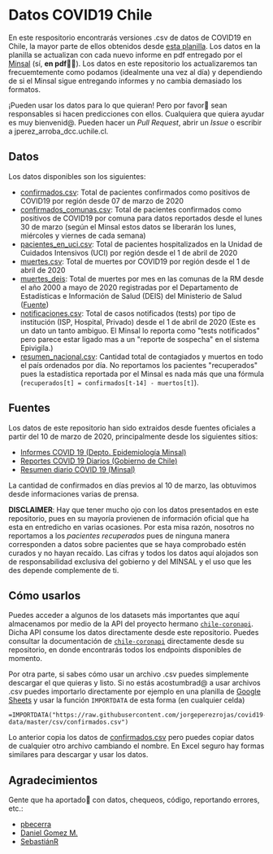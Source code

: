 # Datos COVID19 Chile

En este respositorio encontrarás versiones .csv de datos de COVID19 en Chile, la mayor parte de ellos obtenidos desde [esta planilla](https://docs.google.com/spreadsheets/d/1mLx2L8nMaRZu0Sy4lyFniDewl6jDcgnxB_d0lHG-boc). Los datos en la planilla se actualizan con cada nuevo informe en pdf entregado por el [Minsal](https://www.minsal.cl/) (sí, **en pdf**🤦‍♂️). Los datos en este repositorio los actualizaremos tan frecuemtemente como podamos (idealmente una vez al día) y dependiendo de si el Minsal sigue entregando informes y no cambia demasiado los formatos.

¡Pueden usar los datos para lo que quieran! Pero por favor🙏 sean responsables si hacen predicciones con ellos. Cualquiera que quiera ayudar es muy bienvenid@. Pueden hacer un *Pull Request*, abrir un *Issue* o escribir a jperez_arroba_dcc.uchile.cl.


## Datos

Los datos disponibles son los siguientes:
* [confirmados.csv](csv/confirmados.csv): Total de pacientes confirmados como positivos de COVID19 por región desde 07 de marzo de 2020
* [confirmados_comunas.csv](csv/confirmados_comunas.csv): Total de pacientes confirmados como positivos de COVID19 por comuna para datos reportados desde el lunes 30 de marzo (según el Minsal estos datos se liberarán los lunes, miércoles y viernes de cada semana)
* [pacientes_en_uci.csv](csv/pacientes_en_uci.csv): Total de pacientes hospitalizados en la Unidad de Cuidados Intensivos (UCI) por región desde el 1 de abril de 2020
* [muertes.csv](csv/muertes.csv): Total de muertes por COVID19 por región desde el 1 de abril de 2020
* [muertes_deis](csv/muertes_deis/): Total de muertes por mes en las comunas de la RM desde el año 2000 a mayo de 2020 registradas por el Departamento de Estadísticas e Información de Salud (DEIS) del Ministerio de Salud ([Fuente](https://public.tableau.com/profile/deis4231#!/vizhome/HechosVitalesdesdeel2000/Defunciones))
* [notificaciones.csv](csv/notificaciones.csv): Total de casos notificados (tests) por tipo de institución (ISP, Hospital, Privado) desde el 1 de abril de 2020 (Este es un dato un tanto ambiguo. El Minsal lo reporta como "tests notificados" pero parece estar ligado mas a un "reporte de sospecha" en el sistema Epivigila.)
* [resumen_nacional.csv](csv/resumen_nacional.csv): Cantidad total de contagiados y muertos en todo el país ordenados por día. No reportamos los pacientes "recuperados" pues la estadística reportada por el Minsal es nada más que una fórmula (`recuperados[t] = confirmados[t-14] - muertos[t]`).

## Fuentes

Los datos de este repositorio han sido extraidos desde fuentes oficiales a partir del 10 de marzo de 2020, principalmente desde los siguientes sitios:
* [Informes COVID 19 (Depto. Epidemiología Minsal)](http://epi.minsal.cl/informes-covid-19/) 
* [Reportes COVID 19 Diarios (Gobierno de Chile)](https://www.gob.cl/coronavirus/cifrasoficiales/#reportes)
* [Resumen diario COVID 19 (Minsal)](https://www.minsal.cl/nuevo-coronavirus-2019-ncov/casos-confirmados-en-chile-covid-19/)

La cantidad de confirmados en días previos al 10 de marzo, las obtuvimos desde informaciones varias de prensa.

**DISCLAIMER**: Hay que tener mucho ojo con los datos presentados en este repositorio, pues en su mayoría provienen de información oficial que ha esta en entredicho en varias ocasiones. Por esta misa razón, nosotros no reportamos a los *pacientes recuperados* pues de ninguna manera corresponden a datos sobre pacientes que se haya comprobado estén curados y no hayan recaído. Las cifras y todos los datos aquí alojados son de responsabilidad exclusiva del gobierno y del MINSAL y el uso que les des depende complemente de ti.

## Cómo usarlos

Puedes acceder a algunos de los datasets más importantes que aquí almacenamos por medio de la API del proyecto hermano [``chile-coronapi``](https://github.com/sanguineti/chile-coronapi). Dicha API consume los datos directamente desde este repositorio. Puedes consultar la documentación de [``chile-coronapi``](https://github.com/sanguineti/chile-coronapi) directamente desde su repositorio, en donde encontrarás todos los endpoints disponibles de momento.

Por otra parte, si sabes cómo usar un archivo .csv puedes simplemente descargar el que quieras y listo. Si no estás acostumbrad@ a usar archivos .csv puedes importarlo directamente por ejemplo en una planilla de [Google Sheets](https://docs.google.com/spreadsheets/) y usar la función `IMPORTDATA` de esta forma (en cualquier celda)
```
=IMPORTDATA("https://raw.githubusercontent.com/jorgeperezrojas/covid19-data/master/csv/confirmados.csv")
```
Lo anterior copia los datos de [confirmados.csv](csv/confirmados.csv) pero puedes copiar datos de cualquier otro archivo cambiando el nombre. En Excel seguro hay formas similares para descargar y usar los datos.

## Agradecimientos

Gente que ha aportado🥰 con datos, chequeos, código, reportando errores, etc.:
* [pbecerra](https://github.com/pabecerra)
* [Daniel Gomez M.](https://github.com/danielgomezm)
* [SebastiánR](https://twitter.com/SebastinR14)